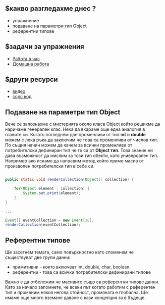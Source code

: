 ## $какво разгледахме днес ?
- упражнение
- подаване на параметри тип Object
- референтни типове

## $задачи за упражнения
- [Работа в час](https://github.com/mihail-petrov/netit-webdev-java/tree/master/22-23/%40semester_1/week-10-2/cw)
- [Домашна работа](https://github.com/mihail-petrov/netit-webdev-java/tree/master/22-23/%40semester_1/week-10-2/hw)

## $други ресурси
- [видео](https://drive.google.com/file/d/1tdwjLW8KiWH2QoR5zGr5sT7-fsVlshuo/view?usp=sharing)
- [сорс код](https://github.com/mihail-petrov/netit-webdev-java/tree/master/22-23/%40semester_1/week-10-2/source)

## Подаване на параметри тип Object

Вече се запознахме с мистерията около класа Object който решихме да наричаме генерален клас. Нека да вкараме още една аналогия в главите си. Когато погледнем две променливи от тип **int** и **double** можем с лека ръка да заключим че това са променливи от числов тип. По същия начин можем да качем за всички променливи от потребителски дефиниран тип че те са от **Object тип**. 
Това знание ни дава възможност да мислим за този тип обекти, като универсален тип. Например ако искаме да направим метод който приме масив от произволен потребителски тип в себе си. 

```java

public static void renderCollection(Object[] collection) {

    for(Object element : collection) {
        System.out.print(element);
    }
}

...

Event[] eventCollection = new Event[10];
renderCollection(eventCollection);
```

## Референтни типове

Ще засегнем темата, само повърхностно като споменем че съществуват две групи данни:
- примитивни - които включват int, double, char, boolean
- референтни - това са всички потребителски дефинирани типове

Важно е да отбележим че масивите също са референтни типове данни. Като за начало запомнете, че всеки път когато работим с референтен тип и променим някоя негова стойност, промяната е глобална. Ще имаме още много вземане даване с кази концепция за в бъдеще.